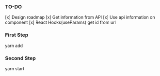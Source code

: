 ### TO-DO

[x] Design roadmap
[x] Get information from API
[x] Use api information on component
[x] React Hooks(useParams) get id from url

### First Step

yarn add

### Second Step

yarn start
